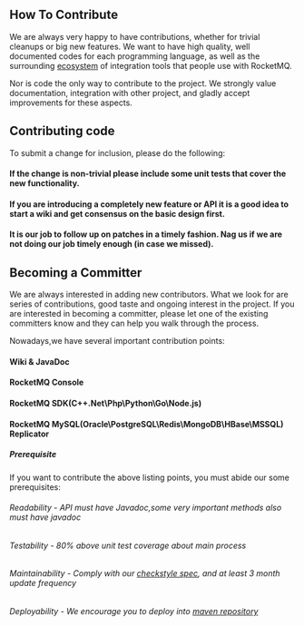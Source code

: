 ## How To Contribute

We are always very happy to have contributions, whether for trivial cleanups or big new features.
We want to have high quality, well documented codes for each programming language, as well as the surrounding [ecosystem](https://github.com/apache/incubator-rocketmq-externals) of integration tools that people use with RocketMQ.

Nor is code the only way to contribute to the project. We strongly value documentation, integration with other project, and gladly accept improvements for these aspects.

## Contributing code

To submit a change for inclusion, please do the following:

#### If the change is non-trivial please include some unit tests that cover the new functionality.
#### If you are introducing a completely new feature or API it is a good idea to start a wiki and get consensus on the basic design first.
#### It is our job to follow up on patches in a timely fashion. Nag us if we are not doing our job timely enough (in case we missed).

## Becoming a Committer

We are always interested in adding new contributors. What we look for are series of contributions, good taste and ongoing interest in the project. If you are interested in becoming a committer, please let one of the existing committers know and they can help you walk through the process.

Nowadays,we have several important contribution points:
#### Wiki & JavaDoc
#### RocketMQ Console
#### RocketMQ SDK(C++\.Net\Php\Python\Go\Node.js)
#### RocketMQ MySQL(Oracle\PostgreSQL\Redis\MongoDB\HBase\MSSQL) Replicator

##### Prerequisite
If you want to contribute the above listing points, you must abide our some prerequisites:

###### Readability - API must have Javadoc,some very important methods also must have javadoc
###### Testability - 80% above unit test coverage about main process
###### Maintainability - Comply with our [checkstyle spec](style/rmq_checkstyle.xml), and at least 3 month update frequency
###### Deployability - We encourage you to deploy into [maven repository](http://search.maven.org/)
